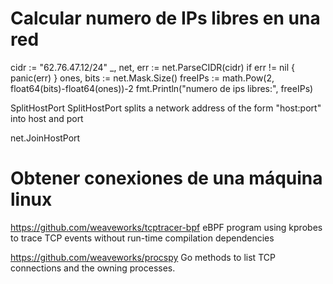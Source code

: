 # Calcular numero de IPs libres en una red
cidr := "62.76.47.12/24"
_, net, err := net.ParseCIDR(cidr)
if err != nil {
  panic(err)
}
ones, bits := net.Mask.Size()
freeIPs := math.Pow(2, float64(bits)-float64(ones))-2
fmt.Println("numero de ips libres:", freeIPs)


SplitHostPort
SplitHostPort splits a network address of the form "host:port" into host and port

net.JoinHostPort



# Obtener conexiones de una máquina linux
https://github.com/weaveworks/tcptracer-bpf
eBPF program using kprobes to trace TCP events without run-time compilation dependencies

https://github.com/weaveworks/procspy
Go methods to list TCP connections and the owning processes.
